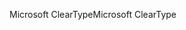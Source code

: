 <span data-ttu-id="bd888-101">Microsoft ClearType</span><span class="sxs-lookup"><span data-stu-id="bd888-101">Microsoft ClearType</span></span>